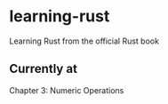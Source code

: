 # learning-rust
Learning Rust from the official Rust book 

## Currently at

Chapter 3: Numeric Operations